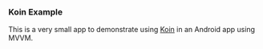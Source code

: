 ### Koin Example

This is a very small app to demonstrate using [Koin](https://insert-koin.io) in an Android app using MVVM.